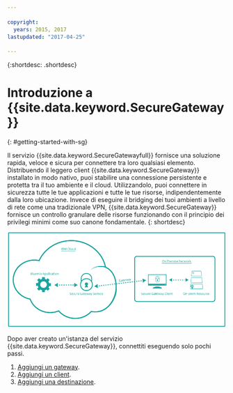```yaml
---

copyright:
  years: 2015, 2017
lastupdated: "2017-04-25"

---
```

{:shortdesc: .shortdesc}

# Introduzione a {{site.data.keyword.SecureGateway}}
{: #getting-started-with-sg}

Il servizio {{site.data.keyword.SecureGatewayfull}} fornisce una soluzione rapida, veloce e sicura per connettere tra loro qualsiasi elemento.  Distribuendo il leggero client {{site.data.keyword.SecureGateway}} installato in modo nativo, puoi stabilire una connessione persistente e protetta tra il tuo ambiente e il cloud.  Utilizzandolo, puoi connettere in sicurezza tutte le tue applicazioni e tutte le tue risorse, indipendentemente dalla loro ubicazione.  Invece di eseguire il bridging dei tuoi ambienti a livello di rete come una tradizionale VPN, {{site.data.keyword.SecureGateway}} fornisce un controllo granulare delle risorse funzionando con il principio dei privilegi minimi come suo canone fondamentale.
{: shortdesc}

![{{site.data.keyword.SecureGateway}} - Architettura](./images/diagramSGW.png?raw=true "{{site.data.keyword.SecureGateway}} - Architettura")

Dopo aver creato un'istanza del servizio {{site.data.keyword.SecureGateway}}, connettiti eseguendo solo pochi passi.

1. [Aggiungi un gateway](/docs/services/SecureGateway?topic=securegateway-add-sg-gw).
2. [Aggiungi un client](/docs/services/SecureGateway?topic=securegateway-add-client).
3. [Aggiungi una destinazione](/docs/services/SecureGateway?topic=securegateway-add-dest).

